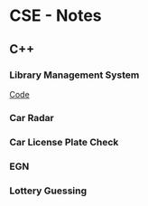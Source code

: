 # CSE - Notes
## C++ 
### Library Management System 
[Code](library.cpp)
### Car Radar 

### Car License Plate Check

### EGN

### Lottery Guessing
